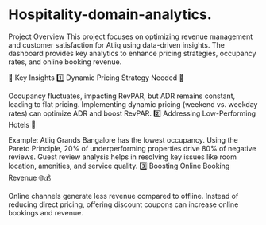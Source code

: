 # Hospitality-domain-analytics.

 Project Overview
This project focuses on optimizing revenue management and customer satisfaction for Atliq using data-driven insights. The dashboard provides key analytics to enhance pricing strategies, occupancy rates, and online booking revenue.

🔹 Key Insights
1️⃣ Dynamic Pricing Strategy Needed 🎯

Occupancy fluctuates, impacting RevPAR, but ADR remains constant, leading to flat pricing.
Implementing dynamic pricing (weekend vs. weekday rates) can optimize ADR and boost RevPAR.
2️⃣ Addressing Low-Performing Hotels 🏨

Example: Atliq Grands Bangalore has the lowest occupancy.
Using the Pareto Principle, 20% of underperforming properties drive 80% of negative reviews.
Guest review analysis helps in resolving key issues like room location, amenities, and service quality.
3️⃣ Boosting Online Booking Revenue 🌐💰

Online channels generate less revenue compared to offline.
Instead of reducing direct pricing, offering discount coupons can increase online bookings and revenue.

